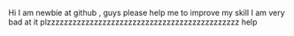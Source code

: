 Hi I am newbie at github , guys please help me to improve my skill
I am very bad at it plzzzzzzzzzzzzzzzzzzzzzzzzzzzzzzzzzzzzzzzzzzzzz help

